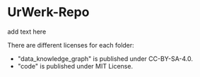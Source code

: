 # UrWerk-Repo

add text here

There are different licenses for each folder: 
- "data_knowledge_graph" is published under CC-BY-SA-4.0.
- "code" is published under MIT License.
